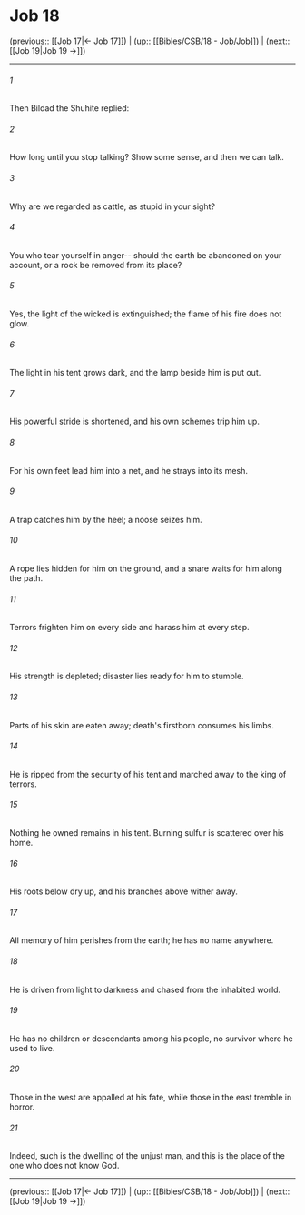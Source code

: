 # Job 18

(previous:: [[Job 17|← Job 17]]) | (up:: [[Bibles/CSB/18 - Job/Job]]) | (next:: [[Job 19|Job 19 →]])

***


###### 1 
Then Bildad the Shuhite replied: 

###### 2 
How long until you stop talking? Show some sense, and then we can talk. 

###### 3 
Why are we regarded as cattle, as stupid in your sight? 

###### 4 
You who tear yourself in anger-- should the earth be abandoned on your account, or a rock be removed from its place? 

###### 5 
Yes, the light of the wicked is extinguished; the flame of his fire does not glow. 

###### 6 
The light in his tent grows dark, and the lamp beside him is put out. 

###### 7 
His powerful stride is shortened, and his own schemes trip him up. 

###### 8 
For his own feet lead him into a net, and he strays into its mesh. 

###### 9 
A trap catches him by the heel; a noose seizes him. 

###### 10 
A rope lies hidden for him on the ground, and a snare waits for him along the path. 

###### 11 
Terrors frighten him on every side and harass him at every step. 

###### 12 
His strength is depleted; disaster lies ready for him to stumble. 

###### 13 
Parts of his skin are eaten away; death's firstborn consumes his limbs. 

###### 14 
He is ripped from the security of his tent and marched away to the king of terrors. 

###### 15 
Nothing he owned remains in his tent. Burning sulfur is scattered over his home. 

###### 16 
His roots below dry up, and his branches above wither away. 

###### 17 
All memory of him perishes from the earth; he has no name anywhere. 

###### 18 
He is driven from light to darkness and chased from the inhabited world. 

###### 19 
He has no children or descendants among his people, no survivor where he used to live. 

###### 20 
Those in the west are appalled at his fate, while those in the east tremble in horror. 

###### 21 
Indeed, such is the dwelling of the unjust man, and this is the place of the one who does not know God.

***

(previous:: [[Job 17|← Job 17]]) | (up:: [[Bibles/CSB/18 - Job/Job]]) | (next:: [[Job 19|Job 19 →]])
